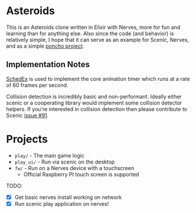 # Asteroids

This is an Asteroids clone written in Elixir with Nerves, more for fun and
learning than for anything else. Also since the code (and behavior) is
relatively simple, I hope that it can serve as an example for Scenic, Nerves,
and as a simple [poncho
project](https://embedded-elixir.com/post/2017-05-19-poncho-projects/).

## Implementation Notes

[SchedEx](https://github.com/SchedEx/SchedEx) is used to implement the core
animation timer which runs at a rate of 60 frames per second.

Collision detection is incredibly basic and non-performant. Ideally either
scenic or a cooperating library would implement some collision detector helpers.
If you're interested in collision detection then please contribute to Scenic
[issue #91](https://github.com/boydm/scenic/issues/91).

# Projects

* `play/` - The main game logic
* `play_ui/` - Run via scenic on the desktop
* `fw/` - Run on a Nerves device with a touchscreen
  * Official Raspberry PI touch screen is supported

TODO:
* [x] Get basic nerves install working on network
* [x] Run scenic play application on nerves!
